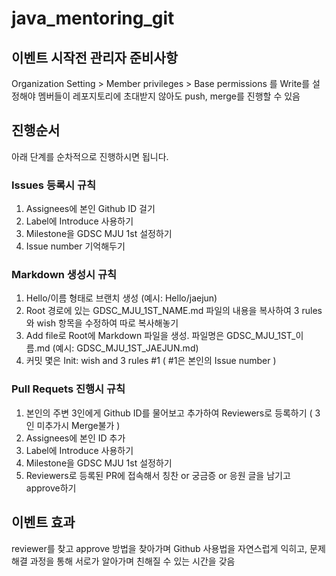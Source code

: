 # java_mentoring_git

## 이벤트 시작전 관리자 준비사항
Organization Setting > Member privileges > Base permissions 를 Write를 설정해야 멤버들이 레포지토리에 초대받지 않아도 push, merge를 진행할 수 있음

## 진행순서
아래 단계를 순차적으로 진행하시면 됩니다.
### Issues 등록시 규칙
1. Assignees에 본인 Github ID 걸기
2. Label에 Introduce 사용하기
3. Milestone을 GDSC MJU 1st 설정하기
4. Issue number 기억해두기

### Markdown 생성시 규칙
1. Hello/이름 형태로 브랜치 생성 (예시: Hello/jaejun)
2. Root 경로에 있는 GDSC_MJU_1ST_NAME.md 파일의 내용을 복사하여 3 rules와 wish 항목을 수정하여 따로 복사해놓기
2. Add file로 Root에 Markdown 파일을 생성. 파일명은 GDSC_MJU_1ST_이름.md (예시: GDSC_MJU_1ST_JAEJUN.md)
3. 커밋 몇은 Init: wish and 3 rules #1 ( #1은 본인의 Issue number )

### Pull Requets 진행시 규칙
1. 본인의 주변 3인에게 Github ID를 물어보고 추가하여 Reviewers로 등록하기 ( 3인 미추가시 Merge불가 )
2. Assignees에 본인 ID 추가
3. Label에 Introduce 사용하기
4. Milestone을 GDSC MJU 1st 설정하기
5. Reviewers로 등록된 PR에 접속해서 칭찬 or 궁금증 or 응원 글을 남기고 approve하기

## 이벤트 효과
reviewer를 찾고 approve 방법을 찾아가며 Github 사용법을 자연스럽게 익히고, 문제 해결 과정을 통해 서로가 알아가며 친해질 수 있는 시간을 갖음
